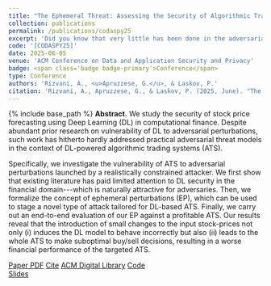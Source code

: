 ```yaml
---
title: "The Ephemeral Threat: Assessing the Security of Algorithmic Trading Systems powered by Deep Learning"
collection: publications
permalink: /publications/codaspy25
excerpt: 'Did you know that very little has been done in the adversarial ML domain w.r.t. ML applications in computational finance?'
code: '[CODASPY25]'
date: 2025-06-05
venue: 'ACM Conference on Data and Application Security and Privacy'
badge: <span class='badge badge-primary'>Conference</span>
type: Conference
authors: 'Rizvani, A., <u>Apruzzese, G.</u>, & Laskov, P.'
citation: 'Rizvani, A., Apruzzese, G., & Laskov, P. (2025, June). "The Ephemeral Threat: Assessing the Security of Algorithmic Trading Systems powered by Deep Learning." In <i>2025 15th ACM Conference on Data and Application Security and Privacy (CODASPY)</i>.'
---
```

{% include base_path %}
<b>Abstract.</b> We study the security of stock price forecasting using Deep Learning (DL) in computational finance. Despite abundant prior research on vulnerability of DL to adversarial perturbations, such work has hitherto hardly addressed practical adversarial threat models in the context of DL-powered algorithmic trading systems (ATS).

Specifically, we investigate the vulnerability of ATS to adversarial perturbations launched by a realistically constrained attacker. We first show that existing literature has paid limited attention to DL security in the financial domain---which is naturally attractive for adversaries. Then, we formalize the concept of ephemeral perturbations (EP), which can be used to stage a novel type of attack tailored for DL-based ATS. Finally, we carry out an end-to-end evaluation of our EP against a profitable ATS. Our results reveal that the introduction of small changes to the input stock-prices not only (i) induces the DL model to behave incorrectly but also (ii) leads to the whole ATS to make suboptimal buy/sell decisions, resulting in a worse financial performance of the targeted ATS.

<a class="btn btn-outline-primary my-1 mr-1 btn-sm" href="{{ base_path }}/files/papers/codaspy25/codaspy25.pdf" target="_blank" rel="noopener">Paper PDF</a> 
<a class="btn btn-outline-primary my-1 mr-1 btn-sm" href="{{ base_path }}/files/papers/codaspy25/codaspy25_cite.html" target="_blank" rel="noopener">Cite</a> 
<a class="btn btn-outline-primary my-1 mr-1 btn-sm" href="https://doi.org/10.1145/3714393.3726490" target="_blank" rel="noopener">ACM Digital Library</a> 
<a class="btn btn-outline-primary my-1 mr-1 btn-sm" href="https://github.com/AdvijeR/ep-ats/" target="_blank" rel="noopener">Code</a>  
<a class="btn btn-outline-primary my-1 mr-1 btn-sm" href="{{ base_path }}/files/papers/codaspy25/codaspy25_slides.pdf" target="_blank" rel="noopener">Slides</a> 